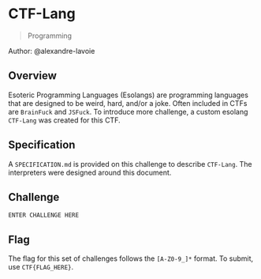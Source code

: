 # CTF-Lang #

> Programming

Author: @alexandre-lavoie

## Overview

Esoteric Programming Languages (Esolangs) are programming languages that are designed to be weird, hard, and/or a joke. Often included in CTFs are `BrainFuck` and `JSFuck`. To introduce more challenge, a custom esolang `CTF-Lang` was created for this CTF.

## Specification

A `SPECIFICATION.md` is provided on this challenge to describe `CTF-Lang`. The interpreters were designed around this document. 

## Challenge

`ENTER CHALLENGE HERE`

## Flag

The flag for this set of challenges follows the `[A-Z0-9_]*` format. To submit, use `CTF{FLAG_HERE}`.

